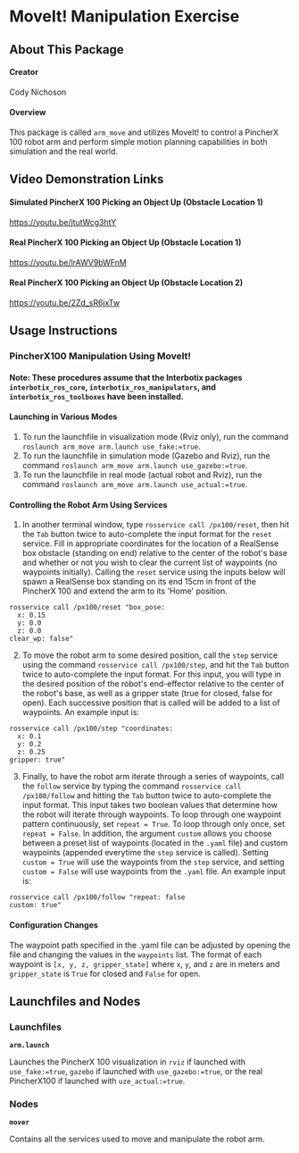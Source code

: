 # MoveIt! Manipulation Exercise
## About This Package
#### Creator
Cody Nichoson

#### Overview 
This package is called `arm_move` and utilizes MoveIt! to control a PincherX 100 robot arm and perform simple motion planning capabilities in both simulation and the real world.

## Video Demonstration Links

#### Simulated PincherX 100 Picking an Object Up (Obstacle Location 1)
https://youtu.be/jtutWcg3htY

#### Real PincherX 100 Picking an Object Up (Obstacle Location 1)
https://youtu.be/lrAWV9bWFnM

#### Real PincherX 100 Picking an Object Up (Obstacle Location 2)
https://youtu.be/2Zd_sR6jxTw

## Usage Instructions
### PincherX100 Manipulation Using MoveIt!
#### Note: These procedures assume that the Interbotix packages `interbotix_ros_core`, `interbotix_ros_manipulators`, and `interbotix_ros_toolboxes` have been installed.

#### Launching in Various Modes
1. To run the launchfile in visualization mode (Rviz only), run the command `roslaunch arm_move arm.launch use_fake:=true`.
2. To run the launchfile in simulation mode (Gazebo and Rviz), run the command `roslaunch arm_move arm.launch use_gazebo:=true`.
3. To run the launchfile in real mode (actual robot and Rviz), run the command `roslaunch arm_move arm.launch use_actual:=true`.

#### Controlling the Robot Arm Using Services
1. In another terminal window, type `rosservice call /px100/reset`, then hit the `Tab` button twice to auto-complete the input format 
for the `reset` service. Fill in appropriate coordinates for the location of a RealSense box obstacle (standing on end) relative to the 
center of the robot's base and whether or not you wish to clear the current list of waypoints (no waypoints initially). Calling the `reset` 
service using the inputs below will spawn a RealSense box standing on its end 15cm in front of the PincherX 100 and extend the arm to its 'Home' 
position.
```
rosservice call /px100/reset "box_pose:
  x: 0.15
  y: 0.0
  z: 0.0
clear_wp: false" 
```
2. To move the robot arm to some desired position, call the `step` service using the command `rosservice call /px100/step`, and hit the `Tab`
button twice to auto-complete the input format. For this input, you will type in the desired position of the robot's end-effector relative to
the center of the robot's base, as well as a gripper state (true for closed, false for open). Each successive position that is called will be 
added to a list of waypoints. An example input is:
```
rosservice call /px100/step "coordinates:
  x: 0.1
  y: 0.2
  z: 0.25
gripper: true" 
```
3. Finally, to have the robot arm iterate through a series of waypoints, call the `follow` service by typing the command `rosservice call /px100/follow` and hitting the `Tab` button twice to auto-complete the input format. This input takes two boolean values that determine how the robot will iterate through waypoints. To loop through one waypoint pattern continuously, set `repeat = True`. To loop through only once, set `repeat = False`. In addition, the argument `custom` allows you choose between a preset list of waypoints (located in the `.yaml` file) and custom waypoints (appended everytime the `step` service is called). Setting `custom = True` will use the waypoints from the `step` service, and setting `custom = False` will use waypoints from the `.yaml` file. An example input is:
```
rosservice call /px100/follow "repeat: false
custom: true" 
```

#### Configuration Changes
The waypoint path specified in the .yaml file can be adjusted by opening the file and changing the values in the `waypoints` list. The format of
each waypoint is `[x, y, z, gripper_state]` where `x`, `y`, and `z` are in meters and `gripper_state` is `True` for closed and `False` for open.

## Launchfiles and Nodes
### Launchfiles
**`arm.launch`**

Launches the PincherX 100 visualization in `rviz` if launched with `use_fake:=true`, `gazebo` if launched with `use_gazebo:=true`, or the real PincherX100 if launched with `uze_actual:=true`.

### Nodes
**`mover`**

Contains all the services used to move and manipulate the robot arm.



